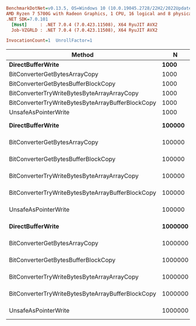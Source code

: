 ``` ini

BenchmarkDotNet=v0.13.5, OS=Windows 10 (10.0.19045.2728/22H2/2022Update)
AMD Ryzen 7 5700G with Radeon Graphics, 1 CPU, 16 logical and 8 physical cores
.NET SDK=7.0.101
  [Host]     : .NET 7.0.4 (7.0.423.11508), X64 RyuJIT AVX2
  Job-VZGRLD : .NET 7.0.4 (7.0.423.11508), X64 RyuJIT AVX2

InvocationCount=1  UnrollFactor=1  

```
|                                            Method |       N |         Mean |       Error |      StdDev |       Median |
|-------------------------------------------------- |-------- |-------------:|------------:|------------:|-------------:|
|                                 **DirectBufferWrite** |    **1000** |     **590.5 μs** |    **22.58 μs** |    **66.58 μs** |     **593.1 μs** |
|                     BitConverterGetBytesArrayCopy |    1000 |     582.9 μs |    28.47 μs |    82.13 μs |     553.1 μs |
|               BitConverterGetBytesBufferBlockCopy |    1000 |     584.0 μs |    21.88 μs |    64.17 μs |     603.5 μs |
|       BitConverterTryWriteBytesByteArrayArrayCopy |    1000 |     595.9 μs |    27.58 μs |    79.56 μs |     598.5 μs |
| BitConverterTryWriteBytesByteArrayBufferBlockCopy |    1000 |     584.5 μs |    25.59 μs |    74.25 μs |     574.2 μs |
|                              UnsafeAsPointerWrite |    1000 |     588.1 μs |    27.88 μs |    81.77 μs |     575.1 μs |
|                                 **DirectBufferWrite** |  **100000** |  **17,636.5 μs** |   **343.46 μs** |   **395.53 μs** |  **17,571.4 μs** |
|                     BitConverterGetBytesArrayCopy |  100000 |  17,637.8 μs |   344.02 μs |   337.88 μs |  17,637.8 μs |
|               BitConverterGetBytesBufferBlockCopy |  100000 |  17,648.5 μs |   349.84 μs |   429.64 μs |  17,458.5 μs |
|       BitConverterTryWriteBytesByteArrayArrayCopy |  100000 |  17,795.9 μs |   355.16 μs |   364.72 μs |  17,759.1 μs |
| BitConverterTryWriteBytesByteArrayBufferBlockCopy |  100000 |  17,559.2 μs |   332.00 μs |   310.55 μs |  17,467.8 μs |
|                              UnsafeAsPointerWrite |  100000 |  17,993.0 μs |   357.48 μs |   397.34 μs |  18,038.1 μs |
|                                 **DirectBufferWrite** | **1000000** | **166,733.3 μs** | **3,243.93 μs** | **3,034.37 μs** | **164,873.1 μs** |
|                     BitConverterGetBytesArrayCopy | 1000000 | 167,020.1 μs | 3,282.32 μs | 3,070.28 μs | 168,336.7 μs |
|               BitConverterGetBytesBufferBlockCopy | 1000000 | 167,874.5 μs | 3,060.98 μs | 2,863.24 μs | 168,950.5 μs |
|       BitConverterTryWriteBytesByteArrayArrayCopy | 1000000 | 168,571.1 μs | 2,059.21 μs | 1,926.19 μs | 168,847.6 μs |
| BitConverterTryWriteBytesByteArrayBufferBlockCopy | 1000000 | 168,572.6 μs | 2,053.39 μs | 1,920.74 μs | 168,898.6 μs |
|                              UnsafeAsPointerWrite | 1000000 | 168,767.4 μs | 2,823.46 μs | 2,641.07 μs | 169,817.8 μs |

